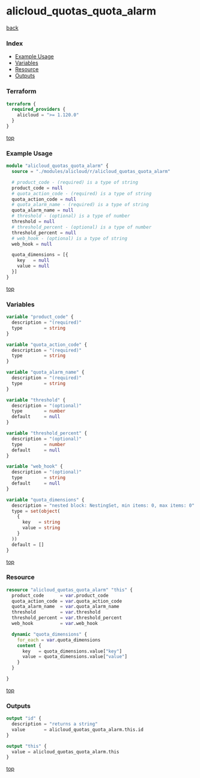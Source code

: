 # alicloud_quotas_quota_alarm

[back](../alicloud.md)

### Index

- [Example Usage](#example-usage)
- [Variables](#variables)
- [Resource](#resource)
- [Outputs](#outputs)

### Terraform

```terraform
terraform {
  required_providers {
    alicloud = ">= 1.120.0"
  }
}
```

[top](#index)

### Example Usage

```terraform
module "alicloud_quotas_quota_alarm" {
  source = "./modules/alicloud/r/alicloud_quotas_quota_alarm"

  # product_code - (required) is a type of string
  product_code = null
  # quota_action_code - (required) is a type of string
  quota_action_code = null
  # quota_alarm_name - (required) is a type of string
  quota_alarm_name = null
  # threshold - (optional) is a type of number
  threshold = null
  # threshold_percent - (optional) is a type of number
  threshold_percent = null
  # web_hook - (optional) is a type of string
  web_hook = null

  quota_dimensions = [{
    key   = null
    value = null
  }]
}
```

[top](#index)

### Variables

```terraform
variable "product_code" {
  description = "(required)"
  type        = string
}

variable "quota_action_code" {
  description = "(required)"
  type        = string
}

variable "quota_alarm_name" {
  description = "(required)"
  type        = string
}

variable "threshold" {
  description = "(optional)"
  type        = number
  default     = null
}

variable "threshold_percent" {
  description = "(optional)"
  type        = number
  default     = null
}

variable "web_hook" {
  description = "(optional)"
  type        = string
  default     = null
}

variable "quota_dimensions" {
  description = "nested block: NestingSet, min items: 0, max items: 0"
  type = set(object(
    {
      key   = string
      value = string
    }
  ))
  default = []
}
```

[top](#index)

### Resource

```terraform
resource "alicloud_quotas_quota_alarm" "this" {
  product_code      = var.product_code
  quota_action_code = var.quota_action_code
  quota_alarm_name  = var.quota_alarm_name
  threshold         = var.threshold
  threshold_percent = var.threshold_percent
  web_hook          = var.web_hook

  dynamic "quota_dimensions" {
    for_each = var.quota_dimensions
    content {
      key   = quota_dimensions.value["key"]
      value = quota_dimensions.value["value"]
    }
  }

}
```

[top](#index)

### Outputs

```terraform
output "id" {
  description = "returns a string"
  value       = alicloud_quotas_quota_alarm.this.id
}

output "this" {
  value = alicloud_quotas_quota_alarm.this
}
```

[top](#index)